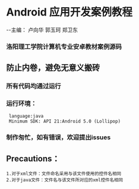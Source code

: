 # Android 应用开发案例教程 
--主编： 卢向华 郭玉珂 郑卫东
### 洛阳理工学院计算机专业安卓教材案例源码
## 防止内卷，避免无意义搬砖


### 所有代码均通过运行
### 运行环境：
     language:java
     Minimum SDK: API 21:Android 5.0 (Lollipop)
### 制作匆忙，如有错误，欢迎提出issues


## Precautions：
    1.对于xml文件：文件命名采用与该文件使用的控件名相同
    2.对于java文件：文件名与该文件所对应的xml控件名相同


